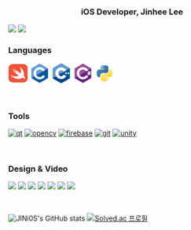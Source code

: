 <h3 align="center">iOS Developer, Jinhee Lee</h3>
 
<!--<sub> <a href="https://jinios.tistory.com/" target="_blank"><img alt="Tistory" src ="https://img.shields.io/badge/Tistory-FFFFFF?&style=for-the-badge&logo=Tistory&logoColor=black"/></a></sub> -->
<a href="https://www.linkedin.com/in/leejinhee990921/"><img src="https://img.shields.io/badge/LinkedIn-0A66C2?style=flat-square&logo=linkedin&logoColor=white"/></a>   <img src = "https://hits.seeyoufarm.com/api/count/incr/badge.svg?url=https%3A%2F%2Fgithub.com%2FJINi0S%2Fhit-counter&count_bg=%234F6CCB&title_bg=%23474747&icon=&icon_color=%23E7E7E7&title=방문자수&edge_flat=false"/>

<h3>Languages</h3>
<p align="left"> 
  <a href="https://developer.apple.com/swift/" target="_blank" rel="noreferrer"> 
    <img src="https://raw.githubusercontent.com/devicons/devicon/master/icons/swift/swift-original.svg" alt="swift" width="40" height="40"/></a> 
  <a href="https://www.cprogramming.com/" target="_blank" rel="noreferrer"> 
    <img src="https://raw.githubusercontent.com/devicons/devicon/master/icons/c/c-original.svg" alt="c" width="40" height="40"/></a> 
  <a href="https://www.w3schools.com/cpp/" target="_blank" rel="noreferrer"> 
    <img src="https://raw.githubusercontent.com/devicons/devicon/master/icons/cplusplus/cplusplus-original.svg" alt="cplusplus" width="40" height="40"/></a> 
  <a href="https://www.w3schools.com/cs/" target="_blank" rel="noreferrer"> 
    <img src="https://raw.githubusercontent.com/devicons/devicon/master/icons/csharp/csharp-original.svg" alt="csharp" width="40" height="40"/></a> 
  <a href="https://www.python.org" target="_blank" rel="noreferrer"> 
    <img src="https://raw.githubusercontent.com/devicons/devicon/master/icons/python/python-original.svg" alt="python" width="40" height="40"/></a>
</p>

&nbsp;
  
<h3>Tools</h3>
  <a href="https://www.qt.io/" rel="noreferrer">
    <img src="https://upload.wikimedia.org/wikipedia/commons/0/0b/Qt_logo_2016.svg" alt="qt" width="40" height="40"/></a> 
  <a href="https://opencv.org/" target="_blank" rel="noreferrer">
    <img src="https://www.vectorlogo.zone/logos/opencv/opencv-icon.svg" alt="opencv" width="40" height="40"/></a> 
  <a href="https://firebase.google.com/" target="_blank" rel="noreferrer"> 
    <img src="https://www.vectorlogo.zone/logos/firebase/firebase-icon.svg" alt="firebase" width="40" height="40"/></a> 
  <a href="https://git-scm.com/" target="_blank" rel="noreferrer">
    <img src="https://www.vectorlogo.zone/logos/git-scm/git-scm-icon.svg" alt="git" width="40" height="40"/></a> 
  <a href="https://unity.com/" target="_blank" rel="noreferrer"> 
    <img src="https://www.vectorlogo.zone/logos/unity3d/unity3d-icon.svg" alt="unity" width="40" height="40"/></a> 

&nbsp;

### Design & Video
<img src="https://img.shields.io/badge/figma-F24E1E?style=flat&logo=figma&logoColor=white"/> <img src="https://img.shields.io/badge/adobephotoshop-31A8FF?style=flat&logo=adobephotoshop&logoColor=white"/> <img src="https://img.shields.io/badge/adobeillustrator-FF9A00?style=flat&logo=adobeillustrator&logoColor=white"/> <img src="https://img.shields.io/badge/autodeskmaya-37A5CC?style=flat&logo=autodeskmaya&logoColor=white"/> <img src="https://img.shields.io/badge/adobeaftereffects-9999FF?style=flat&logo=adobeaftereffects&logoColor=white"/> <img src="https://img.shields.io/badge/adobepremierepro-9999FF?style=flat&logo=adobepremierepro&logoColor=white"/> <img src="https://img.shields.io/badge/adobeaudition-9999FF?style=flat&logo=adobeaudition&logoColor=white"/>

&nbsp;

![JINi0S's GitHub stats](https://github-readme-stats.vercel.app/api?username=JINi0S&show_icons=true&theme=tokyonight)
[![Solved.ac 프로필](http://mazassumnida.wtf/api/generate_badge?boj=wlsgml8847)](https://solved.ac/wlsgml8847)

